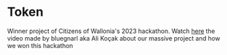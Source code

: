 # Token
Winner project of Citizens of Wallonia's 2023 hackathon.
Watch <a href="https://fb.watch/mEAOUzEFyK/" target="_blank">here</a> the video made by bluegnarl aka Ali Koçak about our massive project and how we won this hackathon
 
